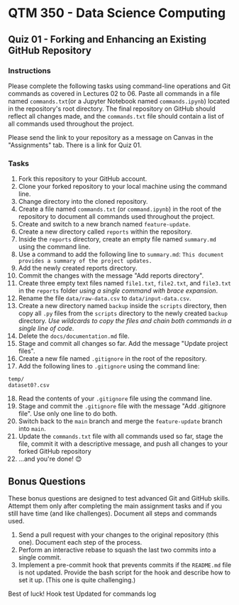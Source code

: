 # QTM 350 - Data Science Computing

## Quiz 01 - Forking and Enhancing an Existing GitHub Repository

### Instructions

Please complete the following tasks using command-line operations and Git
commands as covered in Lectures 02 to 06. Paste all commands in a file named
`commands.txt`(or a Jupyter Notebook named `commands.ipynb`) located in the
repository's root directory. The final repository on GitHub should reflect all
changes made, and the `commands.txt` file should contain a list
of all commands used throughout the project.

Please send the link to your repository as a message on Canvas in the "Assignments" tab. There is a link for Quiz 01.

### Tasks

1. Fork this repository to your GitHub account.
2. Clone your forked repository to your local machine using the command line.
3. Change directory into the cloned repository.
4. Create a file named `commands.txt` (or `command.ipynb`) in the root of the repository to document all commands used throughout the project.
5. Create and switch to a new branch named `feature-update`.
6. Create a new directory called `reports` within the repository.
7. Inside the `reports` directory, create an empty file named `summary.md` using the command line.
8. Use a command to add the following line to `summary.md`: `This document provides a summary of the project updates.`
9. Add the newly created reports directory.
10. Commit the changes with the message "Add reports directory".
11. Create three empty text files named `file1.txt`, `file2.txt`, and `file3.txt` in the `reports` folder _using a single command with brace expansion_.
12. Rename the file `data/raw-data.csv` to `data/input-data.csv`.
13. Create a new directory named `backup` inside the `scripts` directory, then copy all `.py` files from the `scripts` directory to the newly created `backup` directory. _Use wildcards to copy the files and chain both commands in a single line of code_.
14. Delete the `docs/documentation.md` file.
15. Stage and commit all changes so far. Add the message "Update project files".
16. Create a new file named `.gitignore` in the root of the repository.
17. Add the following lines to `.gitignore` using the command line: 

```{markdown}
temp/
dataset0?.csv
```

18. Read the contents of your `.gitignore` file using the command line.
19. Stage and commit the `.gitignore` file with the message "Add .gitignore file". Use only one line to do both.
20. Switch back to the `main` branch and merge the `feature-update` branch into `main`.
21. Update the `commands.txt` file with all commands used so far, stage the file, commit it with a descriptive message, and push all changes to your forked GitHub repository
22. ...and you're done! 😊

## Bonus Questions

These bonus questions are designed to test advanced Git and GitHub skills. Attempt them only after completing the main assignment tasks and if you still have time (and like challenges). Document all steps and commands used.

1. Send a pull request with your changes to the original repository (this one). Document each step of the process.
2. Perform an interactive rebase to squash the last two commits into a single commit.
3. Implement a pre-commit hook that prevents commits if the `README.md` file is not updated. Provide the bash script for the hook and describe how to set it up. (This one is quite challenging.)

Best of luck!
Hook test
Updated for commands log
